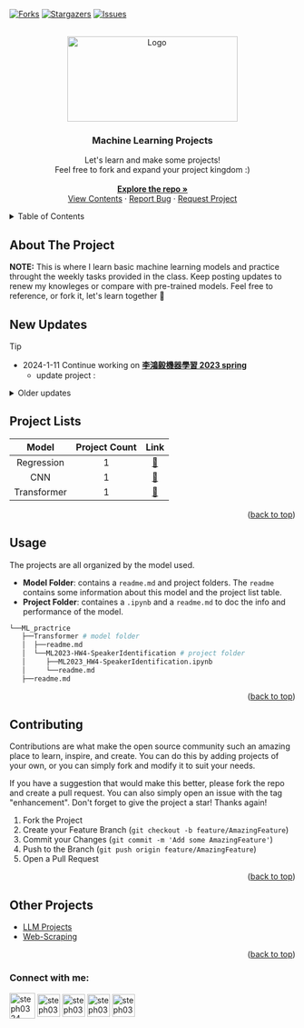 

<!-- PROJECT SHIELDS -->
<!--
*** I'm using markdown "reference style" links for readability.
*** Reference links are enclosed in brackets [ ] instead of parentheses ( ).
*** See the bottom of this document for the declaration of the reference variables
*** for contributors-url, forks-url, etc. This is an optional, concise syntax you may use.
*** https://www.markdownguide.org/basic-syntax/#reference-style-links
-->
[![Forks][forks-shield]][forks-url]
[![Stargazers][stars-shield]][stars-url]
[![Issues][issues-shield]][issues-url]


<!-- PROJECT LOGO -->
<br />
<div align="center">
  <a href="https://github.com/stephanie0324/ML_practrice">
    <img src="https://i.pinimg.com/originals/0c/64/9a/0c649a17ec1e5f5ca340248b4ef4e4be.gif" alt="Logo" width="300" height="150">
  </a>

  <h3 align="center">Machine Learning Projects</h3>

  <p align="center">
    Let's learn and make some projects!
    <br>  
    Feel free to fork and expand your project kingdom :)
    <br>
    <br />
    <a href="https://github.com/stephanie0324/ML_practrice"><strong>Explore the repo »</strong></a>
    <br />
    <a href="https://github.com/stephanie0324/ML_practrice">View Contents</a>
    ·
    <a href="https://github.com/stephanie0324/ML_practrice/issues">Report Bug</a>
    ·
    <a href="https://github.com/stephanie0324/ML_practrice/issues">Request Project</a>
  </p>
</div>
<!-- TABLE OF CONTENTS -->
<details>
  <summary>Table of Contents</summary>
  <ol>
    <li><a href="#about-the-project">About The Project</a></li>
    <li><a href="#new-updates">New Updates</a></li>
    <li><a href="#project-lists">New Updates</a></li>
    <li><a href="#usage">Usage</a></li>
    <li><a href="#roadmap">Roadmap</a></li>
    <li><a href="#contributing">Contributing</a></li>
    <li><a href="#license">License</a></li>
    <li><a href="#contact">Contact</a></li>
    <li><a href="#acknowledgments">Acknowledgments</a></li>
  </ol>
</details>



<!-- ABOUT THE PROJECT -->
## About The Project

**NOTE:** This is where I learn basic machine learning models and practice throught the weekly tasks provided in the class. Keep posting updates to renew my knowleges or compare with pre-trained models. Feel free to reference, or fork it, let's learn together 🚀


<!-- NEW UPDATES -->
## New Updates

> [!TIP]
> * 2024-1-11 Continue working on [**李鴻毅機器學習 2023 spring**](https://speech.ee.ntu.edu.tw/~hylee/ml/2023-spring.php)
>   * update project : []()

<!-- OLD UPDATES -->
<details>
  <summary>Older updates</summary>
  <ol>
    <li><a >2023-9-27 Start 李鴻毅機器學習 2023 spring</a></li>
  </ol>
</details>

## Project Lists
| Model| Project Count| Link |
| :----:  |  :----:  | :----:  |
| Regression | 1 | [:open_file_folder:](ML_practrice/Regression) |
|CNN|1|  [:open_file_folder:](ML_practrice/CNN)|
|Transformer|1|  [:open_file_folder:](ML_practrice/Transformer)|
<p align="right">(<a href="#readme-top">back to top</a>)</p>

<!-- USAGE EXAMPLES -->
## Usage
The projects are all organized by the model used.
* **Model Folder**: contains a `readme.md` and project folders. The `readme` contains some information about this model and the project list table.
* **Project Folder**: containes a `.ipynb` and a `readme.md` to doc the info and performance of the model.
```bash
└──ML_practrice
   ├──Transformer # model folder
   │  ├──readme.md 
   │  └──ML2023-HW4-SpeakerIdentification # project folder
   │     ├──ML2023_HW4-SpeakerIdentification.ipynb
   │     └──readme.md
   ├──readme.md
```
<p align="right">(<a href="#readme-top">back to top</a>)</p>

<!-- CONTRIBUTING -->

## Contributing
Contributions are what make the open source community such an amazing place to learn, inspire, and create. 
You can do this by adding projects of your own, or you can simply fork and modify it to suit your needs.

If you have a suggestion that would make this better, please fork the repo and create a pull request. You can also simply open an issue with the tag "enhancement".
Don't forget to give the project a star! Thanks again!

1. Fork the Project
2. Create your Feature Branch (`git checkout -b feature/AmazingFeature`)
3. Commit your Changes (`git commit -m 'Add some AmazingFeature'`)
4. Push to the Branch (`git push origin feature/AmazingFeature`)
5. Open a Pull Request

<p align="right">(<a href="#readme-top">back to top</a>)</p>


## Other Projects
* [LLM Projects](https://github.com/stephanie0324/Finetune_LLM)
* [Web-Scraping](https://github.com/stephanie0324/Web-Scraping-)

<p align="right">(<a href="#readme-top">back to top</a>)</p>


<h3 align="left">Connect with me:</h3>
<p align="left">
<a href="https://github.com/stephanie0324/" target="blank"><img align='center' src= "https://cdn2.iconfinder.com/data/icons/font-awesome/1792/github-square-512.png"alt="steph0324" height="45" width="45" /></a>
<a href="https://www.facebook.com/profile.php?id=100005029028402&locale=zh_TW" target="blank"><img align="center" src="https://static-00.iconduck.com/assets.00/facebook-icon-512x512-seb542ju.png" alt="steph0324" height="40" width="40" /></a>
<a href="https://www.linkedin.com/in/stephanie-chiang-42100b165/" target="blank"><img align="center" src="https://cdn-icons-png.flaticon.com/256/174/174857.png" alt="steph0324" height="40" width="40" /></a>
<a href="https://www.instagram.com/yrs_2499?igsh=MXJ5MHNpc2ZxNHh5NA%3D%3D&utm_source=qr" target="blank"><img align="center" src="https://upload.wikimedia.org/wikipedia/commons/thumb/a/a5/Instagram_icon.png/600px-Instagram_icon.png" alt="steph0324" height="40" width="40" /></a>
<a href="https://www.youtube.com/channel/UCpIrOv7O2R7HfpCEMQEOOKQ" target="blank"><img align="center" src="https://static-00.iconduck.com/assets.00/youtube-icon-512x512-80maysdk.png" alt="steph0324" height="40" width="40" /></a>

<!-- MARKDOWN LINKS & IMAGES -->
<!-- https://www.markdownguide.org/basic-syntax/#reference-style-links -->
[forks-shield]: https://img.shields.io/github/forks/stephanie0324/ML_practrice.svg?style=for-the-badge
[forks-url]:https://github.com/stephanie0324/ML_practrice/forks
[stars-shield]: https://img.shields.io/github/stars/stephanie0324/ML_practrice.svg?style=for-the-badge
[stars-url]: https://github.com/stephanie0324/ML_practrice/stargazers
[issues-shield]: https://img.shields.io/github/issues/stephanie0324/ML_practrice.svg?style=for-the-badge
[issues-url]: https://github.com/stephanie0324/ML_practrice/issues

